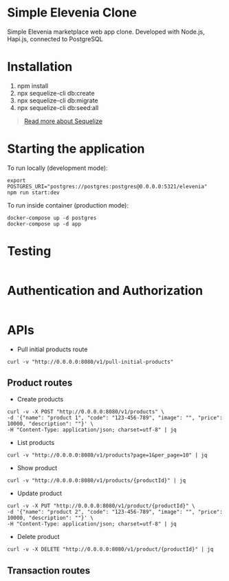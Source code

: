 # Simple Elevenia Clone

Simple Elevenia marketplace web app clone. Developed with Node.js, Hapi.js, connected to PostgreSQL

# Installation

1. npm install
2. npx sequelize-cli db:create
3. npx sequelize-cli db:migrate
4. npx sequelize-cli db:seed:all

> [Read more about Sequelize](https://sequelize.org/v7/manual/migrations.html)

# Starting the application

To run locally (development mode):
```
export POSTGRES_URI="postgres://postgres:postgres@0.0.0.0:5321/elevenia"
npm run start:dev
```

To run inside container (production mode):
```
docker-compose up -d postgres
docker-compose up -d app
```

# Testing
```
```

# Authentication and Authorization
```
```

# APIs

- Pull initial products route
```
curl -v "http://0.0.0.0:8080/v1/pull-initial-products"
```

## Product routes
- Create products
```
curl -v -X POST "http://0.0.0.0:8080/v1/products" \
-d '{"name": "product 1", "code": "123-456-789", "image": "", "price": 10000, "description": ""}' \
-H "Content-Type: application/json; charset=utf-8" | jq
```

- List products
```
curl -v "http://0.0.0.0:8080/v1/products?page=1&per_page=10" | jq
```

- Show product
```
curl -v "http://0.0.0.0:8080/v1/products/{productId}" | jq
```

- Update product
```
curl -v -X PUT "http://0.0.0.0:8080/v1/product/{productId}" \
-d '{"name": "product 2", "code": "123-456-789", "image": "", "price": 10000, "description": ""}' \
-H "Content-Type: application/json; charset=utf-8" | jq
```

- Delete product
```
curl -v -X DELETE "http://0.0.0.0:8080/v1/product/{productId}" | jq
```

## Transaction routes
```
```

